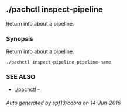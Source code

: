 ## ./pachctl inspect-pipeline

Return info about a pipeline.

### Synopsis


Return info about a pipeline.

```
./pachctl inspect-pipeline pipeline-name
```

### SEE ALSO
* [./pachctl](./pachctl.md)	 - 

###### Auto generated by spf13/cobra on 14-Jun-2016
